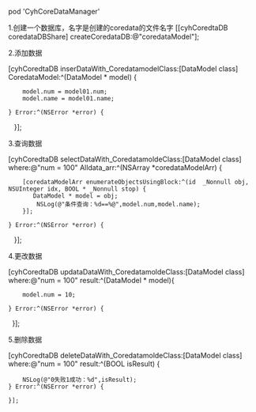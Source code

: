 
pod  'CyhCoreDataManager'

1.创建一个数据库，名字是创建的coredata的文件名字
[[cyhCoredtaDB coredataDBShare] createCoredataDB:@"coredataModel"];

2.添加数据

[cyhCoredtaDB inserDataWith_CoredatamodelClass:[DataModel class] CoredataModel:^(DataModel * model) {
        
        model.num = model01.num;
        model.name = model01.name;
    
    } Error:^(NSError *error) {
       
    }];

3.查询数据

[cyhCoredtaDB selectDataWith_CoredatamoldeClass:[DataModel class] where:@"num = 100" Alldata_arr:^(NSArray *coredataModelArr) {
        
        [coredataModelArr enumerateObjectsUsingBlock:^(id  _Nonnull obj, NSUInteger idx, BOOL * _Nonnull stop) {
           DataModel * model = obj;
            NSLog(@"条件查询：%d==%@",model.num,model.name);
        }];
        
    } Error:^(NSError *error) {
        
    }];

4.更改数据

[cyhCoredtaDB updataDataWith_CoredatamoldeClass:[DataModel class] where:@"num = 100" result:^(DataModel * model){
        
        model.num = 10;
        
    } Error:^(NSError *error) {
        
    }];

5.删除数据

[cyhCoredtaDB deleteDataWith_CoredatamoldeClass:[DataModel class] where:@"num = 100" result:^(BOOL isResult) {
        
        NSLog(@"0失败1成功：%d",isResult);
    } Error:^(NSError *error) {
        
    }];
